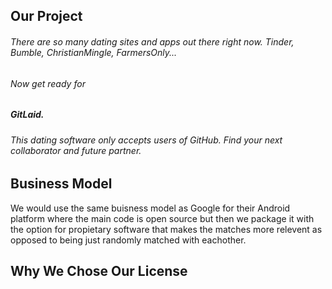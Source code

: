 ## Our Project
###### There are so many dating sites and apps out there right now. Tinder, Bumble, ChristianMingle, FarmersOnly...
###### Now get ready for 
##### GitLaid.
###### This dating software only accepts users of GitHub. Find your next collaborator and future partner.
## Business Model

We would use the same buisness model as Google for their Android platform where the main code is open source but then we package it with the option for propietary software that makes the matches more relevent as opposed to being just randomly matched with eachother.


## Why We Chose Our License

